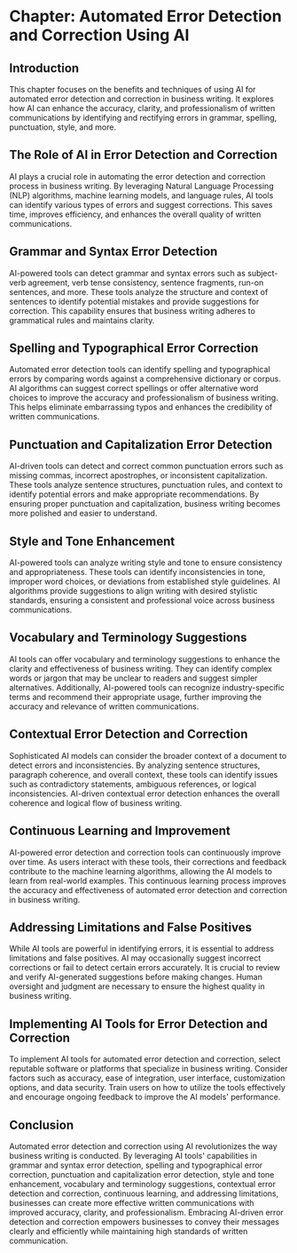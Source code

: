 Chapter: Automated Error Detection and Correction Using AI
==========================================================

Introduction
------------

This chapter focuses on the benefits and techniques of using AI for automated error detection and correction in business writing. It explores how AI can enhance the accuracy, clarity, and professionalism of written communications by identifying and rectifying errors in grammar, spelling, punctuation, style, and more.

The Role of AI in Error Detection and Correction
------------------------------------------------

AI plays a crucial role in automating the error detection and correction process in business writing. By leveraging Natural Language Processing (NLP) algorithms, machine learning models, and language rules, AI tools can identify various types of errors and suggest corrections. This saves time, improves efficiency, and enhances the overall quality of written communications.

Grammar and Syntax Error Detection
----------------------------------

AI-powered tools can detect grammar and syntax errors such as subject-verb agreement, verb tense consistency, sentence fragments, run-on sentences, and more. These tools analyze the structure and context of sentences to identify potential mistakes and provide suggestions for correction. This capability ensures that business writing adheres to grammatical rules and maintains clarity.

Spelling and Typographical Error Correction
-------------------------------------------

Automated error detection tools can identify spelling and typographical errors by comparing words against a comprehensive dictionary or corpus. AI algorithms can suggest correct spellings or offer alternative word choices to improve the accuracy and professionalism of business writing. This helps eliminate embarrassing typos and enhances the credibility of written communications.

Punctuation and Capitalization Error Detection
----------------------------------------------

AI-driven tools can detect and correct common punctuation errors such as missing commas, incorrect apostrophes, or inconsistent capitalization. These tools analyze sentence structures, punctuation rules, and context to identify potential errors and make appropriate recommendations. By ensuring proper punctuation and capitalization, business writing becomes more polished and easier to understand.

Style and Tone Enhancement
--------------------------

AI-powered tools can analyze writing style and tone to ensure consistency and appropriateness. These tools can identify inconsistencies in tone, improper word choices, or deviations from established style guidelines. AI algorithms provide suggestions to align writing with desired stylistic standards, ensuring a consistent and professional voice across business communications.

Vocabulary and Terminology Suggestions
--------------------------------------

AI tools can offer vocabulary and terminology suggestions to enhance the clarity and effectiveness of business writing. They can identify complex words or jargon that may be unclear to readers and suggest simpler alternatives. Additionally, AI-powered tools can recognize industry-specific terms and recommend their appropriate usage, further improving the accuracy and relevance of written communications.

Contextual Error Detection and Correction
-----------------------------------------

Sophisticated AI models can consider the broader context of a document to detect errors and inconsistencies. By analyzing sentence structures, paragraph coherence, and overall context, these tools can identify issues such as contradictory statements, ambiguous references, or logical inconsistencies. AI-driven contextual error detection enhances the overall coherence and logical flow of business writing.

Continuous Learning and Improvement
-----------------------------------

AI-powered error detection and correction tools can continuously improve over time. As users interact with these tools, their corrections and feedback contribute to the machine learning algorithms, allowing the AI models to learn from real-world examples. This continuous learning process improves the accuracy and effectiveness of automated error detection and correction in business writing.

Addressing Limitations and False Positives
------------------------------------------

While AI tools are powerful in identifying errors, it is essential to address limitations and false positives. AI may occasionally suggest incorrect corrections or fail to detect certain errors accurately. It is crucial to review and verify AI-generated suggestions before making changes. Human oversight and judgment are necessary to ensure the highest quality in business writing.

Implementing AI Tools for Error Detection and Correction
--------------------------------------------------------

To implement AI tools for automated error detection and correction, select reputable software or platforms that specialize in business writing. Consider factors such as accuracy, ease of integration, user interface, customization options, and data security. Train users on how to utilize the tools effectively and encourage ongoing feedback to improve the AI models' performance.

Conclusion
----------

Automated error detection and correction using AI revolutionizes the way business writing is conducted. By leveraging AI tools' capabilities in grammar and syntax error detection, spelling and typographical error correction, punctuation and capitalization error detection, style and tone enhancement, vocabulary and terminology suggestions, contextual error detection and correction, continuous learning, and addressing limitations, businesses can create more effective written communications with improved accuracy, clarity, and professionalism. Embracing AI-driven error detection and correction empowers businesses to convey their messages clearly and efficiently while maintaining high standards of written communication.
